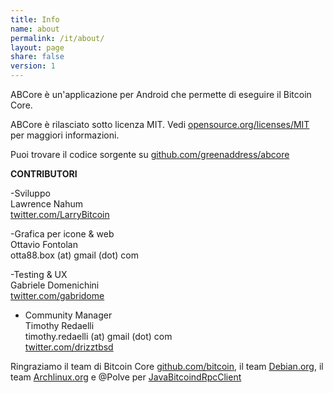 ```yaml
---
title: Info
name: about
permalink: /it/about/
layout: page
share: false
version: 1
---
```


ABCore è un'applicazione per Android che permette di eseguire il Bitcoin Core.

ABCore è rilasciato sotto licenza MIT. Vedi [opensource.org/licenses/MIT](https://opensource.org/licenses/MIT) per maggiori informazioni.

Puoi trovare il codice sorgente su [github.com/greenaddress/abcore](https://github.com/greenaddress/abcore)

<strong>CONTRIBUTORI</strong>

-Sviluppo<br/>
Lawrence Nahum<br/>
[twitter.com/LarryBitcoin](https://twitter.com/LarryBitcoin)

-Grafica per icone & web<br/>
Ottavio Fontolan<br/>
otta88.box (at) gmail (dot) com

-Testing & UX<br/>
Gabriele Domenichini<br/>
[twitter.com/gabridome](https://twitter.com/gabridome)

- Community Manager<br/>
Timothy Redaelli<br/>
timothy.redaelli (at) gmail (dot) com<br/>
[twitter.com/drizztbsd](https://twitter.com/drizztbsd)

Ringraziamo il team di Bitcoin Core [github.com/bitcoin](https://github.com/bitcoin), il team [Debian.org](https://debian.org), il team [Archlinux.org](https://www.archlinux.org/) e @Polve per [JavaBitcoindRpcClient](https://github.com/Polve/JavaBitcoindRpcClient)
